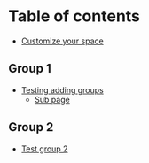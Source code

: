 # Table of contents

* [Customize your space](README.md)

## Group 1

* [Testing adding groups](group-1/testing-adding-groups/README.md)
  * [Sub page](group-1/testing-adding-groups/sub-page.md)

## Group 2

* [Test group 2](group-2/test-group-2.md)
